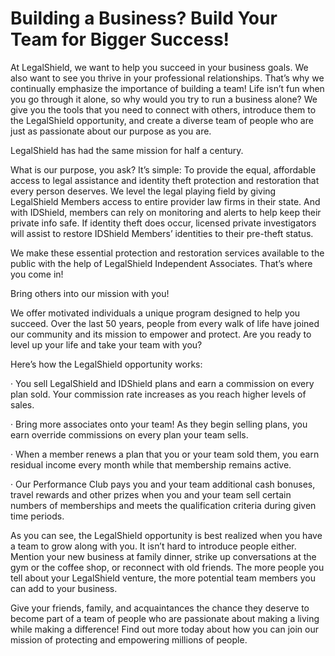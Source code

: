 # Building a Business? Build Your Team for Bigger Success!

At LegalShield, we want to help you succeed in your business goals. We also want to see you thrive in your professional relationships. That’s why we continually emphasize the importance of building a team! Life isn’t fun when you go through it alone, so why would you try to run a business alone? We give you the tools that you need to connect with others, introduce them to the LegalShield opportunity, and create a diverse team of people who are just as passionate about our purpose as you are.

LegalShield has had the same mission for half a century.

What is our purpose, you ask? It’s simple: To provide the equal, affordable access to legal assistance and identity theft protection and restoration that every person deserves. We level the legal playing field by giving LegalShield Members access to entire provider law firms in their state. And with IDShield, members can rely on monitoring and alerts to help keep their private info safe. If identity theft does occur, licensed private investigators will assist to restore IDShield Members’ identities to their pre-theft status.

We make these essential protection and restoration services available to the public with the help of LegalShield Independent Associates. That’s where you come in!

Bring others into our mission with you!

We offer motivated individuals a unique program designed to help you succeed. Over the last 50 years, people from every walk of life have joined our community and its mission to empower and protect. Are you ready to level up your life and take your team with you?

Here’s how the LegalShield opportunity works:

· You sell LegalShield and IDShield plans and earn a commission on every plan sold. Your commission rate increases as you reach higher levels of sales.

· Bring more associates onto your team! As they begin selling plans, you earn override commissions on every plan your team sells.

· When a member renews a plan that you or your team sold them, you earn residual income every month while that membership remains active.

· Our Performance Club pays you and your team additional cash bonuses, travel rewards and other prizes when you and your team sell certain numbers of memberships and meets the qualification criteria during given time periods.

As you can see, the LegalShield opportunity is best realized when you have a team to grow along with you. It isn’t hard to introduce people either. Mention your new business at family dinner, strike up conversations at the gym or the coffee shop, or reconnect with old friends. The more people you tell about your LegalShield venture, the more potential team members you can add to your business.

Give your friends, family, and acquaintances the chance they deserve to become part of a team of people who are passionate about making a living while making a difference! Find out more today about how you can join our mission of protecting and empowering millions of people.